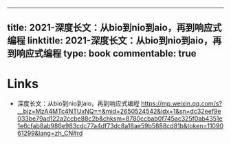 
---
title: 2021-深度长文：从bio到nio到aio，再到响应式编程
linktitle: 2021-深度长文：从bio到nio到aio，再到响应式编程
type: book
commentable: true
---

# Links

- 深度长文：从bio到nio到aio，再到响应式编程 https://mp.weixin.qq.com/s?__biz=MzA4MTc4NTUxNQ==&mid=2650524542&idx=1&sn=dc32eef9e033be79ad122a2ccbe88c2b&chksm=8780ccbab0f745ac325f0ab4351e1e6cfab8ab986e983cdc77a4df73dc8a18ae59b5888cd81b&token=1109061299&lang=zh_CN#rd        
    